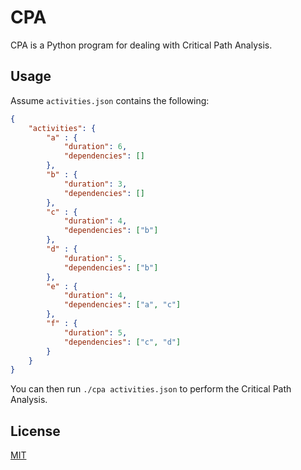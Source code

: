 # CPA

CPA is a Python program for dealing with Critical Path Analysis.

## Usage

Assume `activities.json` contains the following:

```json
{
	"activities": {
		"a" : {
			"duration": 6,
			"dependencies": []
		},
		"b" : {
			"duration": 3,
			"dependencies": []
		},
		"c" : {
			"duration": 4,
			"dependencies": ["b"]
		},
		"d" : {
			"duration": 5,
			"dependencies": ["b"]
		},
		"e" : {
			"duration": 4,
			"dependencies": ["a", "c"]
		},
		"f" : {
			"duration": 5,
			"dependencies": ["c", "d"]
		}
	}
}
```

You can then run `./cpa activities.json` to perform the Critical Path Analysis.

## License
[MIT](https://choosealicense.com/licenses/mit/)
